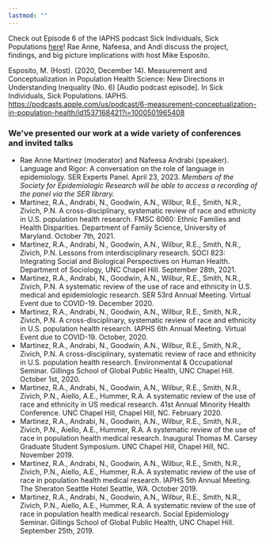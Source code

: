 ```yaml
---
lastmod: ""
---
```


Check out Episode 6 of the IAPHS podcast Sick Individuals, Sick Populations [here](https://podcasts.apple.com/us/podcast/6-measurement-conceptualization-in-population-health/id1537168421?i=1000501965408)! Rae Anne, Nafeesa, and Andi discuss the project, findings, and big picture implications with host Mike Esposito.

Esposito, M. (Host). (2020, December 14). Measurement and Conceptualization in Population Health Science: New Directions in Understanding Inequality (No. 6) [Audio podcast episode]. In Sick Individuals, Sick Populations. IAPHS. https://podcasts.apple.com/us/podcast/6-measurement-conceptualization-in-population-health/id1537168421?i=1000501965408


### We've presented our work at a wide variety of conferences and invited talks
+ Rae Anne Martinez (moderator) and Nafeesa Andrabi (speaker). Language and Rigor: A conversation on the role of language in epidemiology. SER Experts Panel. April 23, 2023. *Members of the Society for Epidemiologic Research will be able to access a recording of the panel via the SER library.*
+ Martinez, R.A., Andrabi, N., Goodwin, A.N., Wilbur, R.E., Smith, N.R., Zivich, P.N. A cross-disciplinary, systematic review of race and ethnicity in U.S. population health research. FMSC 6060: Ethnic Families and Health Disparities. Department of Family Science, University of Maryland. October 7th, 2021.
+ Martinez, R.A., Andrabi, N., Goodwin, A.N., Wilbur, R.E., Smith, N.R., Zivich, P.N. Lessons from interdisciplinary research. SOCI 823: Integrating Social and Biological Perspectives on Human Health. Department of Sociology, UNC Chapel Hill. September 28th, 2021.
+ Martinez, R.A., Andrabi, N., Goodwin, A.N., Wilbur, R.E., Smith, N.R., Zivich, P.N. A systematic review of the use of race and ethnicity in U.S. medical and epidemiologic research. SER 53rd Annual Meeting. Virtual Event due to COVID-19. December 2020. 
+ Martinez, R.A., Andrabi, N., Goodwin, A.N., Wilbur, R.E., Smith, N.R., Zivich, P.N. A cross-disciplinary, systematic review of race and ethnicity in U.S. population health research. IAPHS 6th Annual Meeting. Virtual Event due to COVID-19. October, 2020. 
+ Martinez, R.A., Andrabi, N., Goodwin, A.N., Wilbur, R.E., Smith, N.R., Zivich, P.N. A cross-disciplinary, systematic review of race and ethnicity in U.S. population health research. Environmental & Occupational Seminar. Gillings School of Global Public Health, UNC Chapel Hill. October 1st, 2020. 
+ Martinez, R.A., Andrabi, N., Goodwin, A.N., Wilbur, R.E., Smith, N.R., Zivich, P.N., Aiello, A.E., Hummer, R.A. A systematic review of the use of race and ethnicity in US medical research. 41st Annual Minority Health Conference. UNC Chapel Hill, Chapel Hill, NC. February 2020.
+ Martinez, R.A., Andrabi, N., Goodwin, A.N., Wilbur, R.E., Smith, N.R., Zivich, P.N., Aiello, A.E., Hummer, R.A. A systematic review of the use of race in population health medical research. Inaugural Thomas M. Carsey Graduate Student Symposium. UNC Chapel Hill, Chapel Hill, NC. November 2019.
+ Martinez, R.A., Andrabi, N., Goodwin, A.N., Wilbur, R.E., Smith, N.R., Zivich, P.N., Aiello, A.E., Hummer, R.A. A systematic review of the use of race in population health medical research. IAPHS 5th Annual Meeting. The Sheraton Seattle Hotel Seattle, WA. October 2019. 
+ Martinez, R.A., Andrabi, N., Goodwin, A.N., Wilbur, R.E., Smith, N.R., Zivich, P.N., Aiello, A.E., Hummer, R.A. A systematic review of the use of race in population health medical research. Social Epidemiology Seminar. Gillings School of Global Public Health, UNC Chapel Hill. September 25th, 2019.
